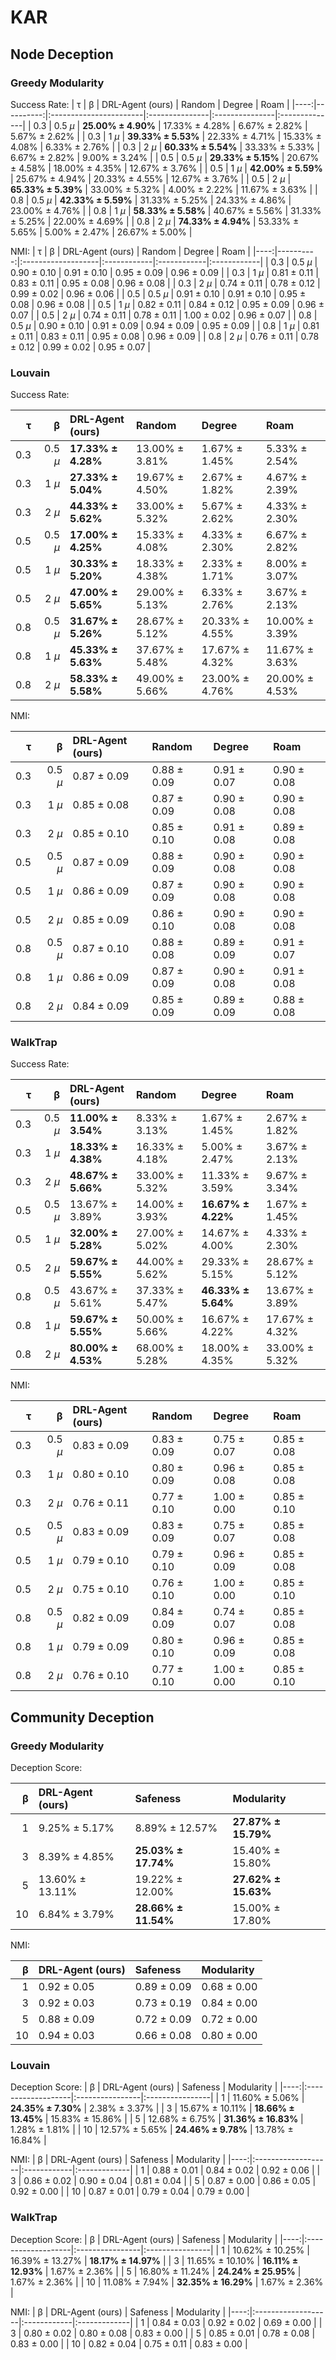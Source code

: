 # KAR

## Node Deception

### Greedy Modularity

Success Rate:
|   τ |   β       | DRL-Agent (ours)       | Random         | Degree         | Roam          |
|----:|----------:|:-----------------------|:---------------|:---------------|:--------------|
| 0.3 | 0.5 $\mu$ | **25.00% ± 4.90%**     | 17.33% ± 4.28% | 6.67% ± 2.82%  | 5.67% ± 2.62% |
| 0.3 | 1 $\mu$   | **39.33% ± 5.53%**     | 22.33% ± 4.71% | 15.33% ± 4.08% | 6.33% ± 2.76% |
| 0.3 | 2 $\mu$   | **60.33% ± 5.54%**     | 33.33% ± 5.33% | 6.67% ± 2.82%  | 9.00% ± 3.24% |
| 0.5 | 0.5 $\mu$ | **29.33% ± 5.15%**     | 20.67% ± 4.58% | 18.00% ± 4.35% | 12.67% ± 3.76% |
| 0.5 | 1 $\mu$   | **42.00% ± 5.59%**     | 25.67% ± 4.94% | 20.33% ± 4.55% | 12.67% ± 3.76% |
| 0.5 | 2 $\mu$   | **65.33% ± 5.39%**     | 33.00% ± 5.32% | 4.00% ± 2.22%  | 11.67% ± 3.63% |
| 0.8 | 0.5 $\mu$ | **42.33% ± 5.59%**     | 31.33% ± 5.25% | 24.33% ± 4.86% | 23.00% ± 4.76% |
| 0.8 | 1 $\mu$   | **58.33% ± 5.58%**     | 40.67% ± 5.56% | 31.33% ± 5.25% | 22.00% ± 4.69% |
| 0.8 | 2 $\mu$   | **74.33% ± 4.94%**     | 53.33% ± 5.65% | 5.00% ± 2.47%  | 26.67% ± 5.00% |

NMI: 
|   τ |   β       | DRL-Agent (ours)   | Random      | Degree      | Roam        |
|----:|----------:|:-------------------|:------------|:------------|:------------|
| 0.3 | 0.5 $\mu$ | 0.90 ± 0.10        | 0.91 ± 0.10 | 0.95 ± 0.09 | 0.96 ± 0.09 |
| 0.3 | 1 $\mu$   | 0.81 ± 0.11        | 0.83 ± 0.11 | 0.95 ± 0.08 | 0.96 ± 0.08 |
| 0.3 | 2 $\mu$   | 0.74 ± 0.11        | 0.78 ± 0.12 | 0.99 ± 0.02 | 0.96 ± 0.06 |
| 0.5 | 0.5 $\mu$ | 0.91 ± 0.10        | 0.91 ± 0.10 | 0.95 ± 0.08 | 0.96 ± 0.08 |
| 0.5 | 1 $\mu$   | 0.82 ± 0.11        | 0.84 ± 0.12 | 0.95 ± 0.09 | 0.96 ± 0.07 |
| 0.5 | 2 $\mu$   | 0.74 ± 0.11        | 0.78 ± 0.11 | 1.00 ± 0.02 | 0.96 ± 0.07 |
| 0.8 | 0.5 $\mu$ | 0.90 ± 0.10        | 0.91 ± 0.09 | 0.94 ± 0.09 | 0.95 ± 0.09 |
| 0.8 | 1 $\mu$   | 0.81 ± 0.11        | 0.83 ± 0.11 | 0.95 ± 0.08 | 0.96 ± 0.09 |
| 0.8 | 2 $\mu$   | 0.76 ± 0.11        | 0.78 ± 0.12 | 0.99 ± 0.02 | 0.95 ± 0.07 |


### Louvain

Success Rate:

|   τ |   β       | DRL-Agent (ours)   | Random         | Degree        | Roam          |
|----:|----------:|:-------------------|:---------------|:--------------|:--------------|
| 0.3 | 0.5 $\mu$ | **17.33% ± 4.28%**     | 13.00% ± 3.81% | 1.67% ± 1.45% | 5.33% ± 2.54% |
| 0.3 | 1 $\mu$   | **27.33% ± 5.04%**     | 19.67% ± 4.50% | 2.67% ± 1.82% | 4.67% ± 2.39% |
| 0.3 | 2 $\mu$   | **44.33% ± 5.62%**     | 33.00% ± 5.32% | 5.67% ± 2.62% | 4.33% ± 2.30% |
| 0.5 | 0.5 $\mu$ | **17.00% ± 4.25%**     | 15.33% ± 4.08% | 4.33% ± 2.30% | 6.67% ± 2.82% |
| 0.5 | 1 $\mu$   | **30.33% ± 5.20%**     | 18.33% ± 4.38% | 2.33% ± 1.71% | 8.00% ± 3.07% |
| 0.5 | 2 $\mu$   | **47.00% ± 5.65%**     | 29.00% ± 5.13% | 6.33% ± 2.76% | 3.67% ± 2.13% |
| 0.8 | 0.5 $\mu$ | **31.67% ± 5.26%**     | 28.67% ± 5.12% | 20.33% ± 4.55% | 10.00% ± 3.39% |
| 0.8 | 1 $\mu$   | **45.33% ± 5.63%**     | 37.67% ± 5.48% | 17.67% ± 4.32% | 11.67% ± 3.63% |
| 0.8 | 2 $\mu$   | **58.33% ± 5.58%**     | 49.00% ± 5.66% | 23.00% ± 4.76% | 20.00% ± 4.53% |

NMI: 

|   τ |   β       | DRL-Agent (ours)   | Random      | Degree      | Roam        |
|----:|----------:|:-------------------|:------------|:------------|:------------|
| 0.3 | 0.5 $\mu$ | 0.87 ± 0.09        | 0.88 ± 0.09 | 0.91 ± 0.07 | 0.90 ± 0.08 |
| 0.3 | 1 $\mu$   | 0.85 ± 0.08        | 0.87 ± 0.09 | 0.90 ± 0.08 | 0.90 ± 0.08 |
| 0.3 | 2 $\mu$   | 0.85 ± 0.10        | 0.85 ± 0.10 | 0.91 ± 0.08 | 0.89 ± 0.08 |
| 0.5 | 0.5 $\mu$ | 0.87 ± 0.09        | 0.88 ± 0.09 | 0.90 ± 0.08 | 0.90 ± 0.08 |
| 0.5 | 1 $\mu$   | 0.86 ± 0.09        | 0.87 ± 0.09 | 0.90 ± 0.08 | 0.90 ± 0.08 |
| 0.5 | 2 $\mu$   | 0.85 ± 0.09        | 0.86 ± 0.10 | 0.90 ± 0.08 | 0.90 ± 0.08 |
| 0.8 | 0.5 $\mu$ | 0.87 ± 0.10        | 0.88 ± 0.08 | 0.89 ± 0.09 | 0.91 ± 0.07 |
| 0.8 | 1 $\mu$   | 0.86 ± 0.09        | 0.87 ± 0.09 | 0.90 ± 0.08 | 0.91 ± 0.08 |
| 0.8 | 2 $\mu$   | 0.84 ± 0.09        | 0.85 ± 0.09 | 0.89 ± 0.09 | 0.88 ± 0.08 |

### WalkTrap

Success Rate:

|   τ |   β       | DRL-Agent (ours)   | Random         | Degree         | Roam          |
|----:|----------:|:-------------------|:---------------|:---------------|:--------------|
| 0.3 | 0.5 $\mu$ | **11.00% ± 3.54%**     | 8.33% ± 3.13%  | 1.67% ± 1.45%  | 2.67% ± 1.82% |
| 0.3 | 1 $\mu$   | **18.33% ± 4.38%**     | 16.33% ± 4.18% | 5.00% ± 2.47%  | 3.67% ± 2.13% |
| 0.3 | 2 $\mu$   | **48.67% ± 5.66%**     | 33.00% ± 5.32% | 11.33% ± 3.59% | 9.67% ± 3.34% |
| 0.5 | 0.5 $\mu$ | 13.67% ± 3.89%     | 14.00% ± 3.93% | **16.67% ± 4.22%** | 1.67% ± 1.45%  |
| 0.5 | 1 $\mu$   | **32.00% ± 5.28%**     | 27.00% ± 5.02% | 14.67% ± 4.00% | 4.33% ± 2.30%  |
| 0.5 | 2 $\mu$   | **59.67% ± 5.55%**     | 44.00% ± 5.62% | 29.33% ± 5.15% | 28.67% ± 5.12% |
| 0.8 | 0.5 $\mu$ | 43.67% ± 5.61%     | 37.33% ± 5.47% | **46.33% ± 5.64%** | 13.67% ± 3.89% |
| 0.8 | 1 $\mu$   | **59.67% ± 5.55%**     | 50.00% ± 5.66% | 16.67% ± 4.22% | 17.67% ± 4.32% |
| 0.8 | 2 $\mu$   | **80.00% ± 4.53%**     | 68.00% ± 5.28% | 18.00% ± 4.35% | 33.00% ± 5.32% |

NMI:

|   τ |   β       | DRL-Agent (ours)   | Random      | Degree      | Roam        |
|----:|----------:|:-------------------|:------------|:------------|:------------|
| 0.3 | 0.5 $\mu$ | 0.83 ± 0.09        | 0.83 ± 0.09 | 0.75 ± 0.07 | 0.85 ± 0.08 |
| 0.3 | 1 $\mu$   | 0.80 ± 0.10        | 0.80 ± 0.09 | 0.96 ± 0.08 | 0.85 ± 0.08 |
| 0.3 | 2 $\mu$   | 0.76 ± 0.11        | 0.77 ± 0.10 | 1.00 ± 0.00 | 0.85 ± 0.10 |
| 0.5 | 0.5 $\mu$ | 0.83 ± 0.09        | 0.83 ± 0.09 | 0.75 ± 0.07 | 0.85 ± 0.08 |
| 0.5 | 1 $\mu$   | 0.79 ± 0.10        | 0.79 ± 0.10 | 0.96 ± 0.09 | 0.85 ± 0.08 |
| 0.5 | 2 $\mu$   | 0.75 ± 0.10        | 0.76 ± 0.10 | 1.00 ± 0.00 | 0.85 ± 0.10 |
| 0.8 | 0.5 $\mu$ | 0.82 ± 0.09        | 0.84 ± 0.09 | 0.74 ± 0.07 | 0.85 ± 0.08 |
| 0.8 | 1 $\mu$   | 0.79 ± 0.09        | 0.80 ± 0.10 | 0.96 ± 0.09 | 0.85 ± 0.08 |
| 0.8 | 2 $\mu$   | 0.76 ± 0.10        | 0.77 ± 0.10 | 1.00 ± 0.00 | 0.85 ± 0.10 |

## Community Deception

### Greedy Modularity

Deception Score:

|   β | DRL-Agent (ours)   | Safeness        | Modularity      |
|----:|:-------------------|:----------------|:----------------|
|   1 | 9.25% ± 5.17%      | 8.89% ± 12.57%  | **27.87% ± 15.79%** |
|   3 | 8.39% ± 4.85%      | **25.03% ± 17.74%** | 15.40% ± 15.80% |
|   5 | 13.60% ± 13.11%    | 19.22% ± 12.00% | **27.62% ± 15.63%** |
|  10 | 6.84% ± 3.79%      | **28.66% ± 11.54%** | 15.00% ± 17.80% |

NMI:

|   β | DRL-Agent (ours)   | Safeness    | Modularity   |
|----:|:-------------------|:------------|:-------------|
|   1 | 0.92 ± 0.05        | 0.89 ± 0.09 | 0.68 ± 0.00  |
|   3 | 0.92 ± 0.03        | 0.73 ± 0.19 | 0.84 ± 0.00  |
|   5 | 0.88 ± 0.09        | 0.72 ± 0.09 | 0.72 ± 0.00  |
|  10 | 0.94 ± 0.03        | 0.66 ± 0.08 | 0.80 ± 0.00  |

### Louvain

Deception Score:
|   β | DRL-Agent (ours)   | Safeness        | Modularity      |
|----:|:-------------------|:----------------|:----------------|
|   1 | 11.60% ± 5.06%     | **24.35% ± 7.30%**  | 2.38% ± 3.37%   |
|   3 | 15.67% ± 10.11%    | **18.66% ± 13.45%** | 15.83% ± 15.86% |
|   5 | 12.68% ± 6.75%     | **31.36% ± 16.83%** | 1.28% ± 1.81%   |
|  10 | 12.57% ± 5.65%     | **24.46% ± 9.78%**  | 13.78% ± 16.84% |


NMI:
|   β | DRL-Agent (ours)   | Safeness    | Modularity   |
|----:|:-------------------|:------------|:-------------|
|   1 | 0.88 ± 0.01        | 0.84 ± 0.02 | 0.92 ± 0.06  |
|   3 | 0.86 ± 0.02        | 0.90 ± 0.04 | 0.81 ± 0.04  |
|   5 | 0.87 ± 0.00        | 0.86 ± 0.05 | 0.92 ± 0.00  |
|  10 | 0.87 ± 0.01        | 0.79 ± 0.04 | 0.79 ± 0.00  |

### WalkTrap

Deception Score:
|   β | DRL-Agent (ours)   | Safeness        | Modularity      |
|----:|:-------------------|:----------------|:----------------|
|   1 | 10.62% ± 10.25%    | 16.39% ± 13.27% | **18.17% ± 14.97%** |
|   3 | 11.65% ± 10.10%    | **16.11% ± 12.93%** | 1.67% ± 2.36%   |
|   5 | 16.80% ± 11.24%    | **24.24% ± 25.95%** | 1.67% ± 2.36%   |
|  10 | 11.08% ± 7.94%     | **32.35% ± 16.29%** | 1.67% ± 2.36%   |


NMI:
|   β | DRL-Agent (ours)   | Safeness    | Modularity   |
|----:|:-------------------|:------------|:-------------|
|   1 | 0.84 ± 0.03        | 0.92 ± 0.02 | 0.69 ± 0.00  |
|   3 | 0.80 ± 0.02        | 0.80 ± 0.08 | 0.83 ± 0.00  |
|   5 | 0.85 ± 0.01        | 0.78 ± 0.08 | 0.83 ± 0.00  |
|  10 | 0.82 ± 0.04        | 0.75 ± 0.11 | 0.83 ± 0.00  |